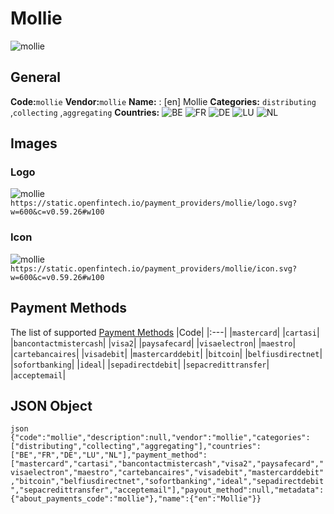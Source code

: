 # Mollie 
![mollie](https://static.openfintech.io/payment_providers/mollie/logo.svg?w=600&c=v0.59.26#w100) 
## General 
**Code:**`mollie` 
**Vendor:**`mollie` 
**Name:** 
:	[en] Mollie 
**Categories:** 
`distributing` ,`collecting` ,`aggregating` 
**Countries:** 
![BE](https://cdnjs.cloudflare.com/ajax/libs/flag-icon-css/3.3.0/flags/4x3/BE.svg#w24) 
![FR](https://cdnjs.cloudflare.com/ajax/libs/flag-icon-css/3.3.0/flags/4x3/FR.svg#w24) 
![DE](https://cdnjs.cloudflare.com/ajax/libs/flag-icon-css/3.3.0/flags/4x3/DE.svg#w24) 
![LU](https://cdnjs.cloudflare.com/ajax/libs/flag-icon-css/3.3.0/flags/4x3/LU.svg#w24) 
![NL](https://cdnjs.cloudflare.com/ajax/libs/flag-icon-css/3.3.0/flags/4x3/NL.svg#w24) 
 
## Images 
### Logo 
![mollie](https://static.openfintech.io/payment_providers/mollie/logo.svg?w=600&c=v0.59.26#w100) 
``` https://static.openfintech.io/payment_providers/mollie/logo.svg?w=600&c=v0.59.26#w100 ``` 
### Icon 
![mollie](https://static.openfintech.io/payment_providers/mollie/icon.svg?w=600&c=v0.59.26#w100) 
``` https://static.openfintech.io/payment_providers/mollie/icon.svg?w=600&c=v0.59.26#w100 ``` 
## Payment Methods 
The list of supported [Payment Methods](#) 
|Code| 
|:---| 
|`mastercard`| 
|`cartasi`| 
|`bancontactmistercash`| 
|`visa2`| 
|`paysafecard`| 
|`visaelectron`| 
|`maestro`| 
|`cartebancaires`| 
|`visadebit`| 
|`mastercarddebit`| 
|`bitcoin`| 
|`belfiusdirectnet`| 
|`sofortbanking`| 
|`ideal`| 
|`sepadirectdebit`| 
|`sepacredittransfer`| 
|`acceptemail`| 
 
## JSON Object 
```json {"code":"mollie","description":null,"vendor":"mollie","categories":["distributing","collecting","aggregating"],"countries":["BE","FR","DE","LU","NL"],"payment_method":["mastercard","cartasi","bancontactmistercash","visa2","paysafecard","visaelectron","maestro","cartebancaires","visadebit","mastercarddebit","bitcoin","belfiusdirectnet","sofortbanking","ideal","sepadirectdebit","sepacredittransfer","acceptemail"],"payout_method":null,"metadata":{"about_payments_code":"mollie"},"name":{"en":"Mollie"}} ``` 
